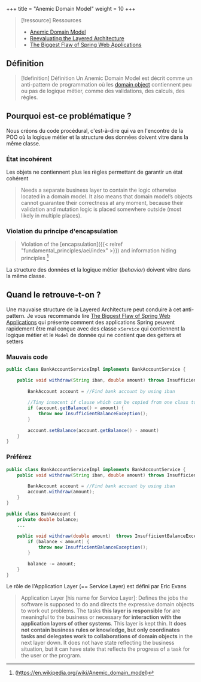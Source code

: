 +++
title = "Anemic Domain Model"
weight = 10
+++

> [!ressource] Ressources
> - [Anemic Domain Model](https://martinfowler.com/bliki/AnemicDomainModel.html)
> - [Reevaluating the Layered Architecture](https://javadevguy.wordpress.com/2019/01/06/reevaluating-the-layered-architecture/)
> - [The Biggest Flaw of Spring Web Applications](https://www.petrikainulainen.net/software-development/design/the-biggest-flaw-of-spring-web-applications/)

## Définition

> [!definition] Définition
> Un Anemic Domain Model est décrit comme un anti-pattern de programmation où les [domain object](https://en.wikipedia.org/wiki/Domain-driven_design) contiennent peu ou pas de logique métier, comme des validations, des calculs, des règles.



## Pourquoi est-ce problématique ?
Nous créons du code procédural, c'est-à-dire qui va en l'encontre de la POO où la logique métier et la structure des données doivent vitre dans la même classe.

### État incohérent
Les objets ne contiennent plus les règles permettant de garantir un état cohérent

> Needs a separate business layer to contain the logic otherwise located in a domain model. It also means that domain model’s objects cannot guarantee their correctness at any moment, because their validation and mutation logic is placed somewhere outside (most likely in multiple places).

### Violation du principe d'encapsulation
> Violation of the [encapsulation]({{< relref "fundamental_principles/aei/index" >}}) and information hiding principles [^1]

La structure des données et la logique métier (*behavior*) doivent vitre dans la même classe.

## Quand le retrouve-t-on ?
Une mauvaise structure de la Layered Architecture peut conduire à cet anti-pattern. Je vous recommande lire [The Biggest Flaw of Spring Web Applications](https://www.petrikainulainen.net/software-development/design/the-biggest-flaw-of-spring-web-applications/) qui présente comment des applications Spring peuvent rapidement être mal conçue avec des classe `xService` qui contiennent la logique métier et le `Model` de donnée qui ne contient que des getters et setters

### Mauvais code
```java
public class BankAccountServiceImpl implements BankAccountService {

	public void withdraw(String iban, double amount) throws InsufficientBalanceException {
		
		BankAccount account = //Find bank account by using iban
		
		//Tiny innocent if clause which can be copied from one class to another
		if (account.getBalance() < amount) {
			throw new InsufficientBalanceException();
		}
		
		account.setBalance(account.getBalance() - amount)
	}
}
```

### Préférez  
```java
public class BankAccountServiceImpl implements BankAccountService {
    public void withdraw(String iban, double amount) throws InsufficientBalanceException {
        
        BankAccount account = //Find bank account by using iban		
        account.withdraw(amount);
    }
}
```

```java
public class BankAccount {
	private double balance;
	...
	
	public void withdraw(double amount)  throws InsufficientBalanceException {
		if (balance < amount) {
			throw new InsufficientBalanceException();
		}

		balance -= amount;
	}
}
```

Le rôle de l'Application Layer (== Service Layer) est défini par Eric Evans
> Application Layer [his name for Service Layer]: Defines the jobs the software is supposed to do and directs the expressive domain objects to work out problems. The tasks **this layer is responsible** for are meaningful to the business or necessary **for interaction with the application layers of other systems**. This layer is kept thin. It **does not contain business rules or knowledge, but only coordinates tasks and delegates work to collaborations of domain objects** in the next layer down. It does not have state reflecting the business situation, but it can have state that reflects the progress of a task for the user or the program.


[^1]: (https://en.wikipedia.org/wiki/Anemic_domain_model)
